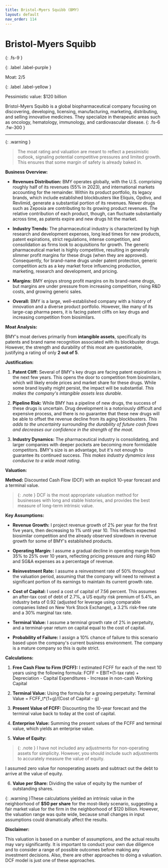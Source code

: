 ```yaml
---
title: Bristol-Myers Squibb (BMY)
layout: default
nav_order: 114
---
```


# Bristol-Myers Squibb
{: .fs-9 }

{: .label .label-purple }

Moat: 2/5

{: .label .label-yellow }

Pessimistic value: $120 billion

Bristol-Myers Squibb is a global biopharmaceutical company focusing on discovering, developing, licensing, manufacturing, marketing, distributing, and selling innovative medicines. They specialize in therapeutic areas such as oncology, hematology, immunology, and cardiovascular disease.
{: .fs-6 .fw-300 }

---

{: .warning } 
>The moat rating and valuation are meant to reflect a pessimistic outlook, signaling potential competitive pressures and limited growth. This ensures that some margin of safety is already baked in.

**Business Overview:**

* **Revenues Distribution:** BMY operates globally, with the U.S. comprising roughly half of its revenues (55% in 2023), and international markets accounting for the remainder. Within its product portfolio, its legacy brands, which include established blockbusters like Eliquis, Opdivo, and Revlimid, generate a substantial portion of its revenues. Newer drugs such as Zeposia are contributing to its growing product revenues. The relative contribution of each product, though, can fluctuate substantially across time, as patents expire and new drugs hit the market.


* **Industry Trends:** The pharmaceutical industry is characterized by high research and development expenses, long lead times for new products, patent expirations, strict regulations, intense competition, and consolidation as firms look to acquisitions for growth. The generic pharmaceutical market is highly competitive, resulting in generally slimmer profit margins for these drugs (when they are approved). Consequently, for brand-name drugs under patent protection, generic competition acts as a key market force influencing production, marketing, research and development, and pricing.


* **Margins:** BMY enjoys strong profit margins on its brand-name drugs, but margins are under pressure from increasing competition, rising R&D costs, and growing generic sales.


* **Overall:** BMY is a large, well-established company with a history of innovation and a diverse product portfolio. However, like many of its large-cap pharma peers, it is facing patent cliffs on key drugs and increasing competition from biosimilars.

**Moat Analysis:**

BMY's moat derives primarily from **intangible assets**, specifically its patents and brand name recognition associated with its blockbuster drugs. However, the strength and durability of this moat are questionable, justifying a rating of only **2 out of 5**.

**Justification:**

1. **Patent Cliff:** Several of BMY's key drugs are facing patent expirations in the next few years. This opens the door to competition from biosimilars, which will likely erode prices and market share for these drugs.  While some brand loyalty might persist, the impact will be substantial.  *This makes the company's intangible assets less durable*.

2. **Pipeline Risk:**  While BMY has a pipeline of new drugs, the success of these drugs is uncertain. Drug development is a notoriously difficult and expensive process, and there is no guarantee that these new drugs will be able to offset the revenue decline from its aging blockbusters. *This adds to the uncertainty surrounding the durability of future cash flows and decreases our confidence in the strength of the moat.*

3. **Industry Dynamics:** The pharmaceutical industry is consolidating, and larger companies with deeper pockets are becoming more formidable competitors.  BMY's size is an advantage, but it's not enough to guarantee its continued success. *This makes industry dynamics less conducive to a wide moat rating.*

**Valuation:**

**Method:** Discounted Cash Flow (DCF) with an explicit 10-year forecast and a terminal value.


> {: .note } DCF is the most appropriate valuation method for businesses with long and stable histories, and provides the best measure of long-term intrinsic value.


**Key Assumptions:**

* **Revenue Growth:** I project revenue growth of 2% per year for the first five years, then decreasing to 1% until year 10. This reflects expected biosimilar competition and the already observed slowdown in revenue growth for some of BMY's established products.


* **Operating Margin:**  I assume a gradual decline in operating margin from 35% to 25% over 10 years, reflecting pricing pressure and rising R&D and SG&A expenses as a percentage of revenue.


* **Reinvestment Rate:**  I assume a reinvestment rate of 50% throughout the valuation period, assuming that the company will need to reinvest a significant portion of its earnings to maintain its current growth rate.


* **Cost of Capital:** I used a cost of capital of 7.56 percent. This assumes an after-tax cost of debt of 2.7%, a US equity risk premium of 5.4%, an industry beta of 0.92 (adjusted for leverage using comparable companies listed on New York Stock Exchange), a 3.2% risk-free rate and a 30% marginal tax rate.


* **Terminal Value:** I assume a terminal growth rate of 2% in perpetuity, and a terminal-year return on capital equal to the cost of capital.


* **Probability of Failure:** I assign a 10% chance of failure to this scenario based upon the company's current business environment. The company is a mature company so this is quite strict.



**Calculations:**

1. **Free Cash Flow to Firm (FCFF):** I estimated FCFF for each of the next 10 years using the following formula: 
    FCFF = EBIT*(1-tax rate) + Depreciation - Capital Expenditures - Increase in non-cash Working Capital


2. **Terminal Value:** Using the formula for a growing perpetuity:
    Terminal Value = FCFF_t*(1+g)/(Cost of Capital - g)


3. **Present Value of FCFF:** Discounting the 10-year forecast and the terminal value back to today at the cost of capital.


4. **Enterprise Value:** Summing the present values of the FCFF and terminal value, which yields an enterprise value.


5. **Value of Equity:** 
> {: .note } I have not included any adjustments for non-operating assets for simplicity. However, you should include such adjustments to accurately measure the value of equity.


I assumed zero value for nonoperating assets and subtract out the debt to arrive at the value of equity.


6. **Value per Share:** Dividing the value of equity by the number of outstanding shares. 


{: .warning }These calculations yielded an intrinsic value in the neighborhood of **$50 per share** for the most-likely scenario, suggesting a fair market value for the firm in the neighborhood of  $120 billion. However, the valuation range was quite wide, because small changes in input assumptions could dramatically affect the results.


**Disclaimer:**

This valuation is based on a number of assumptions, and the actual results may vary significantly.  It is important to conduct your own due diligence and to consider a range of possible outcomes before making any investment decisions. Also, there are other approaches to doing a valuation. DCF model is just one of these approaches.